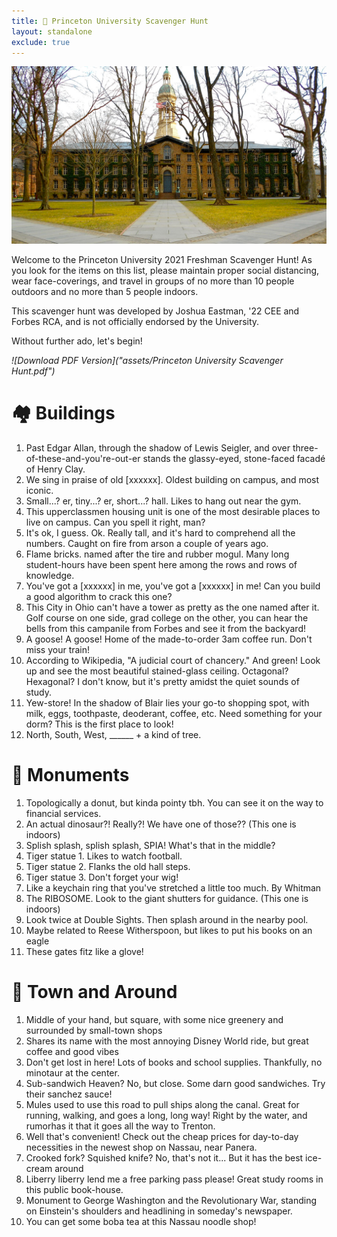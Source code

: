 ```yaml
---
title: 🐅 Princeton University Scavenger Hunt
layout: standalone
exclude: true
---
```


<img class="header-img"
     src="/assets/princeton-banner.png">

Welcome to the Princeton University 2021 Freshman Scavenger Hunt! As you look for the items on this list, please maintain proper social distancing, wear face-coverings, and travel in groups of no more than 10 people outdoors and no more than 5 people indoors.

This scavenger hunt was developed by Joshua Eastman, '22 CEE and Forbes RCA, and is not officially endorsed by the University.

Without further ado, let's begin!

*![Download PDF Version]("assets/Princeton University Scavenger Hunt.pdf")*

# 🏘 Buildings

1. Past Edgar Allan, through the shadow of Lewis Seigler, and over three-of-these-and-you're-out-er stands the glassy-eyed, stone-faced facadé of Henry Clay.
2. We sing in praise of old [xxxxxx]. Oldest building on campus, and most iconic.
3. Small...? er, tiny...? er, short...? hall. Likes to hang out near the gym.
4. This upperclassmen housing unit is one of the most desirable places to live on campus. Can you spell it right, man?
5. It's ok, I guess. Ok. Really tall, and it's hard to comprehend all the numbers. Caught on fire from arson a couple of years ago.
6. Flame bricks. named after the tire and rubber mogul. Many long student-hours have been spent here among the rows and rows of knowledge.
7. You've got a [xxxxxx] in me, you've got a [xxxxxx] in me! Can you build a good algorithm to crack this one?
8. This City in Ohio can't have a tower as pretty as the one named after it. Golf course on one side, grad college on the other, you can hear the bells from this campanile from Forbes and see it from the backyard!
9. A goose! A goose! Home of the made-to-order 3am coffee run. Don't miss your train!
10. According to Wikipedia, "A judicial court of chancery." And green! Look up and see the most beautiful stained-glass ceiling. Octagonal? Hexagonal? I don't know, but it's pretty amidst the quiet sounds of study. 
11. Yew-store! In the shadow of Blair lies your go-to shopping spot, with milk, eggs, toothpaste, deoderant, coffee, etc. Need something for your dorm? This is the first place to look!
12. North, South, West, ______ + a kind of tree.


# 🗿 Monuments

1. Topologically a donut, but kinda pointy tbh. You can see it on the way to financial services.
2. An actual dinosaur?! Really?! We have one of those?? (This one is indoors)
3. Splish splash, splish splash, SPIA! What's that in the middle?
3. Tiger statue 1. Likes to watch football.
4. Tiger statue 2. Flanks the old hall steps.
5. Tiger statue 3. Don't forget your wig!
6. Like a keychain ring that you've stretched a little too much. By Whitman
7. The RIBOSOME. Look to the giant shutters for guidance. (This one is indoors)
8. Look twice at Double Sights. Then splash around in the nearby pool.
9. Maybe related to Reese Witherspoon, but likes to put his books on an eagle
10. These gates fitz like a glove!

# 🏢 Town and Around

1. Middle of your hand, but square, with some nice greenery and surrounded by small-town shops
2. Shares its name with the most annoying Disney World ride, but great coffee and good vibes
3. Don't get lost in here! Lots of books and school supplies. Thankfully, no minotaur at the center.
4. Sub-sandwich Heaven? No, but close. Some darn good sandwiches. Try their sanchez sauce!
5. Mules used to use this road to pull ships along the canal. Great for running, walking, and goes a long, long way! Right by the water, and rumorhas it that it goes all the way to Trenton.
6. Well that's convenient! Check out the cheap prices for day-to-day necessities in the newest shop on Nassau, near Panera.
7. Crooked fork? Squished knife? No, that's not it... But it has the best ice-cream around
8. Liberry liberry lend me a free parking pass please! Great study rooms in this public book-house.
9. Monument to George Washington and the Revolutionary War, standing on Einstein's shoulders and headlining in someday's newspaper.
10. You can get some boba tea at this Nassau noodle shop!